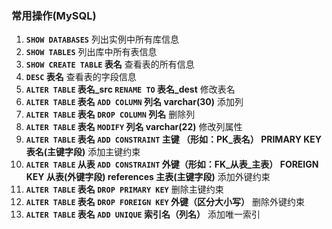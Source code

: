 ### 常用操作(MySQL)
1. **``SHOW DATABASES``** 列出实例中所有库信息
2. **``SHOW TABLES``** 列出库中所有表信息
3. **``SHOW CREATE TABLE`` 表名** 查看表的所有信息
4. **``DESC`` 表名** 查看表的字段信息
5. **``ALTER TABLE`` 表名_src ``RENAME TO`` 表名_dest** 修改表名
6. **``ALTER TABLE`` 表名 ``ADD COLUMN`` 列名 varchar(30)** 添加列
7. **``ALTER TABLE`` 表名 ``DROP COLUMN`` 列名** 删除列
8. **``ALTER TABLE`` 表名 ``MODIFY`` 列名 varchar(22)** 修改列属性
9. **``ALTER TABLE`` 表名 ``ADD CONSTRAINT`` 主键 （形如：PK_表名） PRIMARY KEY 表名(主键字段)** 添加主键约束
10. **``ALTER TABLE`` 从表 ``ADD CONSTRAINT`` 外键（形如：FK_从表_主表） FOREIGN KEY 从表(外键字段) references 主表(主键字段)** 添加外键约束
11. **``ALTER TABLE`` 表名 ``DROP PRIMARY KEY``** 删除主键约束
12. **``ALTER TABLE`` 表名 ``DROP FOREIGN KEY`` 外键（区分大小写）** 删除外键约束
13. **``ALTER TABLE`` 表名 ``ADD UNIQUE`` 索引名（列名）** 添加唯一索引
